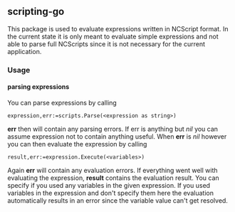 ## scripting-go

This package is used to evaluate expressions written in NCScript format. In the current state it is only meant to evaluate simple expressions
and not able to parse full NCScripts since it is not necessary for the current application.

### Usage

#### parsing expressions

You can parse expressions by calling

```
expression,err:=scripts.Parse(<expression as string>)
```

**err** then will contain any parsing errors. If err is anything but *nil* you can assume expression not to contain anything useful.
When **err** is *nil* however you can then evaluate the expression by calling

```
result,err:=expression.Execute(<variables>)
```

Again **err** will contain any evaluation errors. If everything went well with evaluating the expression, **result** contains the evaluation result.
You can specify **<variables>** if you used any variables in the given expression. If you used variables in the expression and don't specify them
here the evaluation automatically results in an error since the variable value can't get resolved.